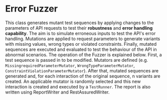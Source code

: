 # Error Fuzzer
This class generates mutant test sequences by applying changes to the parameters of API requests to test their **robustness** and **error handling capability**. The aim is to simulate erroneous inputs to test the API's error handling. Mutations are applied to request parameters to generate variants with missing values, wrong types or violated constraints. Finally, mutated sequences are executed and evaluated to test the behaviour of the API in abnormal scenarios.  The operation of the Fuzzer is explained below. First, a test sequence is passed in to be modified. Mutators are defined (e.g. ```MissingrequiredParameterMutator```, ```WrongTypeParameterMutator```, ```ConstraintViolationParameterMutator```). After that, mutated sequences are generated and, for each interaction of the original sequence, n variants are created. An applicable mutator is randomly selected and this new interaction is created and executed by a ```TestRunner```.  The report is also written using ReportWriter and RestAssuredWriter.